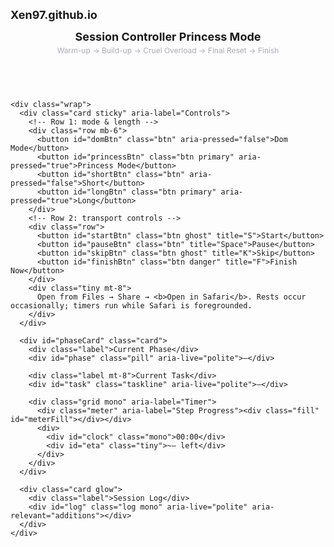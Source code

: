 # Xen97.github.io
<!doctype html>
<html lang="en">
<head>
<meta charset="utf-8" />
<meta name="viewport" content="width=device-width,initial-scale=1,viewport-fit=cover" />
<title>Session Controller (Dom / Princess)</title>
<style>
  :root{
    --bg:#0f1115; --fg:#e6e6e6; --muted:#aab;
    --accentPrincess:#e66;            /* pink */
    --accentDom:#9b59b6;              /* purple */
    --accent:var(--accentPrincess);   /* default = Princess */
    --accentGlow:rgba(230,102,102,.18);
    --card:#171a21; --border:#232738; --btn:#1b1f2e; --btn-border:#2a2f44;
  }

  *{box-sizing:border-box;}

  body{
    margin:0; color:var(--fg);
    background: var(--bg);
    font:15px/1.45 -apple-system,BlinkMacSystemFont,Segoe UI,Roboto,Helvetica,Arial,sans-serif;
    transition: background .4s ease;
  }

  /* Utilities */
  .mb-6{ margin-bottom:6px; }
  .mt-8{ margin-top:8px; }

  /* Centered, compact container */
  .container{ max-width:900px; margin:14px auto 36px; padding:0 12px; }
  header{padding:0 0 8px;}
  h1{font-size:18px; margin:0 0 4px;}
  .subtitle{color:var(--muted); font-size:12px; margin:0 0 8px;}

  .wrap{ display:flex; flex-direction:column; gap:10px; }

  .card{
    background:var(--card);
    border-radius:12px;
    padding:12px;
    border:1px solid var(--border);
  }

  /* Glow overlay inside cards */
  .card.glow{ position:relative; overflow:hidden; background:var(--card); }
  .card.glow::before{
    content:"";
    position:absolute; inset:0;
    background: radial-gradient(900px 420px at 60% -15%,
      color-mix(in srgb, var(--accent) 25%, transparent), transparent 70%);
    pointer-events:none; z-index:0;
  }
  .card.glow > *{ position:relative; z-index:1; }

  .row{display:flex; gap:8px; align-items:center; flex-wrap:wrap}

  .btn{
    appearance:none; border:1px solid var(--btn-border); background:var(--btn); color:#fff;
    padding:8px 10px; border-radius:10px; font-weight:600; font-size:14px; cursor:pointer;
    transition:transform .04s ease, filter .15s ease;
  }
  .btn:active{ transform:translateY(1px); }
  .btn:focus-visible{ outline:2px solid var(--accent); outline-offset:2px; }
  .btn.primary{background:var(--accent); border-color:transparent;}
  .btn.danger{background:#a22; border-color:transparent;}
  .btn.ghost{background:transparent;}

  .pill{display:inline-block; padding:2px 8px; border-radius:999px; background:#223; color:#cde; font-size:12px; margin-left:6px;}
  .mono{font-family: ui-monospace, SFMono-Regular, Menlo, Consolas, monospace;}
  .label{color:var(--muted); font-size:12px; margin-bottom:4px;}
  .taskline{font-weight:700; margin-bottom:6px; overflow-wrap:anywhere; word-break:break-word;}
  .grid{display:grid; grid-template-columns:1fr auto; gap:8px; align-items:center;}
  .tiny{font-size:12px; color:var(--muted);}
  .log{max-height:34vh; overflow:auto; padding-right:6px;}
  .log div{overflow-wrap:anywhere; word-break:break-word; font-size:13px;}

  /* Animated progress bar (custom meter) */
  .meter{width:100%; height:12px; background:#2a2f44; border-radius:8px; overflow:hidden;}
  .meter .fill{height:100%; width:0%; background:var(--accent); transition:width .35s linear;}

  /* Phase flash */
  @keyframes phaseFlash {
    0%   { box-shadow:0 0 0 0 rgba(255,255,255,0), 0 0 0 0 var(--accentGlow); transform:scale(1); }
    22%  { box-shadow:0 0 0 4px var(--accentGlow), 0 0 26px 8px var(--accentGlow); transform:scale(1.01); }
    100% { box-shadow:0 0 0 0 rgba(255,255,255,0), 0 0 0 0 var(--accentGlow); transform:scale(1); }
  }
  .phase-flash{ animation:phaseFlash .9s ease; }

  /* Keep top controls sticky but within centered column */
  .sticky{ position:sticky; top:0; z-index:5; box-shadow:0 6px 16px rgba(0,0,0,.25); }

  @media (max-width:380px){
    .taskline{font-size:14px;}
    .btn{font-size:13px;}
  }
</style>
</head>
<body>
  <div class="container">
    <header>
      <h1>Session Controller <span id="modeTag" class="pill">Princess Mode</span></h1>
      <p class="subtitle">Warm-up → Build-up → Cruel Overload → Final Reset → Finish</p>
    </header>

    <div class="wrap">
      <div class="card sticky" aria-label="Controls">
        <!-- Row 1: mode & length -->
        <div class="row mb-6">
          <button id="domBtn" class="btn" aria-pressed="false">Dom Mode</button>
          <button id="princessBtn" class="btn primary" aria-pressed="true">Princess Mode</button>
          <button id="shortBtn" class="btn" aria-pressed="false">Short</button>
          <button id="longBtn" class="btn primary" aria-pressed="true">Long</button>
        </div>
        <!-- Row 2: transport controls -->
        <div class="row">
          <button id="startBtn" class="btn ghost" title="S">Start</button>
          <button id="pauseBtn" class="btn" title="Space">Pause</button>
          <button id="skipBtn" class="btn ghost" title="K">Skip</button>
          <button id="finishBtn" class="btn danger" title="F">Finish Now</button>
        </div>
        <div class="tiny mt-8">
          Open from Files → Share → <b>Open in Safari</b>. Rests occur occasionally; timers run while Safari is foregrounded.
        </div>
      </div>

      <div id="phaseCard" class="card">
        <div class="label">Current Phase</div>
        <div id="phase" class="pill" aria-live="polite">–</div>

        <div class="label mt-8">Current Task</div>
        <div id="task" class="taskline" aria-live="polite">—</div>

        <div class="grid mono" aria-label="Timer">
          <div class="meter" aria-label="Step Progress"><div class="fill" id="meterFill"></div></div>
          <div>
            <div id="clock" class="mono">00:00</div>
            <div id="eta" class="tiny">~— left</div>
          </div>
        </div>
      </div>

      <div class="card glow">
        <div class="label">Session Log</div>
        <div id="log" class="log mono" aria-live="polite" aria-relevant="additions"></div>
      </div>
    </div>
  </div>

<script>
/* ================== STATE ================== */
const LS_KEYS = { MODE:'sc_mode', LENGTH:'sc_length' };
let MODE   = localStorage.getItem(LS_KEYS.MODE)   || "PRINCESS";
let LENGTH = localStorage.getItem(LS_KEYS.LENGTH) || "LONG";

/* ================== DOM SHORTCUTS ================== */
const $ = s => document.querySelector(s);
const els = {
  modeTag: $("#modeTag"),
  domBtn: $("#domBtn"),
  princessBtn: $("#princessBtn"),
  shortBtn: $("#shortBtn"),
  longBtn: $("#longBtn"),
  startBtn: $("#startBtn"),
  pauseBtn: $("#pauseBtn"),
  skipBtn: $("#skipBtn"),
  finishBtn: $("#finishBtn"),
  phaseCard: $("#phaseCard"),
  phase: $("#phase"),
  task: $("#task"),
  meterFill: $("#meterFill"),
  clock: $("#clock"),
  eta: $("#eta"),
  log: $("#log"),
};

/* ================== LOGGING ================== */
function ts(){
  const d=new Date();
  return `${String(d.getHours()).padStart(2,'0')}:${String(d.getMinutes()).padStart(2,'0')}:${String(d.getSeconds()).padStart(2,'0')}`;
}
function log(msg){
  const line = document.createElement('div');
  line.textContent = `[${ts()}] ${msg}`;
  els.log.appendChild(line);
  els.log.scrollTop = els.log.scrollHeight;
}

/* ================== TASK POOLS ================== */
/* DOM MODE (Princess acts on you) */
const D_WARM_PALM = [
  "Flat palming over the head — slow circles",
  "Ridge orbit — fingertip circles under the ridge"
];
const D_WARM_STROKE = [
  "Shallow strokes below the ridge — slow",
  "Twist strokes — light twisting"
];
const D_MID_PALM = [
  "Thumb rub on head — tight circles",
  "Cup and trap — palm cups the head, light rubbing",
  "Normal Palming — steady rubbing of the head",
];
const D_MID_STROKE = [
  "Two-finger straddle — stroke the head with two fingers either side",
  "Base-to-tip drag — slow full strokes",
  "Grip shift — 3 loose, 3 tight (repeat)",
  "Twist strokes — slow twisting",
  "Tight shallow strokes — firm squeeze below ridge"
];
const D_OVER_PALM = [
  "Normal Palming — steady rubbing of the head",
  "Slit Press — grind tight circles over the slit",
];
const D_OVER_STROKE = [
  "Double Assault — shallow strokes under the ridge + palming",
  "Tip Whip — shallow, rapid head strokes",
  "Squeeze Stroke — progressively tighter downstrokes",
  "Head Clamp Roll — trap the ridge and use tiny strokes"
];
const D_FINISH = [
  "Vise-Grip Twist — clamp the head tight and twist through the climax",
  "Hellgrind Lock — put thumb over the slit and rub tight circles, with small strokes to finish",
  "Tip-Whip Burst — hold just below the ridge, very fast tip strokes through the release",
  "Seal & Stroke — palm the head; other hand pounds short strokes"
];

/* PRINCESS MODE (you act on her) */
const P_WARM = [
  "Outer lips only — two-fingers stroke outer lips",
  "Sucky on clit at level 2 — steady, teasing pressure",
  "Vibrator on clit at level 2–3 — slow circular motion",
  "One finger gently rubbing her clit hood — don’t expose fully",
  "Tongue slowly circling over the clit hood — very light contact",
  "Two fingers pressing just inside the entrance — shallow and slow",
];
const P_BUILD = [
  "Toy glide — run the vibrator up/down her slit",
  "Sucky level 4 locked on clit while fingering slowly",
  "Sucky level 5 pulsing on and off rhythmically",
  "Vibrator level 4 pressed on clit while your fingers spread her open",
  "Mouth sealed on clit — steady suction with occasional tongue flicks",
  "Double assault — vibrator level 5 on clit while fingering",
  "Edge climb — sucky from level 3 → 4 → 5, holding her just below release",
  "Deep hooking — two fingers inside",
];
const P_OVER = [
  "Thrash Assault — sucky level 8 tapping clit",
  "Relentless Suck-Lock — sucky level 7 sealed on her clit",
  "Pinned Spread — two fingers fucking her fast, while vibrator level 6 grinds on clit",
  "Tongue Torture — mouth suction sealed on clit, fast tongue flicks, while fingering",
  "Rolling Edge — sucky level 8, drop to 5 then back to 8, repeating",
  "Edge Trap — rub her G-spot with 2 fingers while sucky level 7 stays on clit",
  "Breaking Point — vibrator level 8 pressed to clit + your full hand squeezing her lips"
];
const P_FINISH = [
  "Clit Clamp — sucky level 8 pinned to clit until she explodes",
  "Double Pressure — two fingers curl hard on G-spot + sucky level 8 on clit",
  "Grinding Lock — vibrator laid flat and ground firmly into clit",
  "Pulse & Trap — sucky level 8 in bursts while fingering",
  "Forced Lick Finish — pin her thighs; rapid tongue on clit + hard fingering"
];

/* ================== TIMING PRESETS ================== */
function timesFor(mode, length){
  if(mode==="DOM"){
    return (length==="SHORT") ? {
      warmRounds:[2,3], buildCycles:3, overRounds:5,
      warmSpan:[50,65], buildSpan:[55,70], overPalm:[60,85], overStroke:[12,20],
      restWB:[10,18], restOver:[10,15], finalReset:60, restProb:0.15
    } : {
      warmRounds:[3,4], buildCycles:6, overRounds:9,
      warmSpan:[50,65], buildSpan:[55,70], overPalm:[60,85], overStroke:[12,20],
      restWB:[10,18], restOver:[10,15], finalReset:90, restProb:0.15
    };
  } else {
    if (length==="SHORT"){
      return {
        warmRounds:[3,4], buildCycles:4, overRounds:6,
        warmSpan:[90,150], buildSpan:[90,150], overSpan:[120,210],
        restWB:[10,20], restOver:[10,15], finalReset:120, restProb:0.10
      };
    } else {
      return {
        warmRounds:[4,6], buildCycles:6, overRounds:10,
        warmSpan:[90,150], buildSpan:[90,150], overSpan:[150,240],
        restWB:[15,25], restOver:[12,18], finalReset:150, restProb:0.08
      };
    }
  }
}

/* ================== HELPERS ================== */
function randInt(min,max){ return Math.floor(Math.random()*(max-min+1))+min; }
function choice(arr){ return arr[randInt(0, arr.length-1)]; }
function mmss(s){ const m=Math.floor(s/60), sec=Math.max(0, Math.floor(s%60)); return String(m).padStart(2,'0')+":"+String(sec).padStart(2,'0'); }
function maybeRest(range, prob){ return Math.random() < prob ? randInt(range[0], range[1]) : 0; }

/* Non-repeating chooser */
let usageCounts={}, lastPick={};
function resetChooser(){ usageCounts={}; lastPick={}; }
function choiceLimitedFrom(poolKey, arr){
  if(!usageCounts[poolKey]) usageCounts[poolKey]={};
  if(!lastPick[poolKey]) lastPick[poolKey]=null;

  let tries=0;
  while(tries<50){
    const candidate = arr[randInt(0, arr.length-1)];
    const used = usageCounts[poolKey][candidate]||0;
    if(used<2 && candidate!==lastPick[poolKey]){
      usageCounts[poolKey][candidate]=used+1;
      lastPick[poolKey]=candidate;
      return candidate;
    }
    tries++;
  }
  const candidates = arr.filter(t => (usageCounts[poolKey][t]||0) < 2);
  const fallback = (candidates.length ? choice(candidates) : choice(arr));
  usageCounts[poolKey][fallback]=(usageCounts[poolKey][fallback]||0)+1;
  lastPick[poolKey]=fallback;
  return fallback;
}

/* ================== PLAN BUILDERS ================== */
function buildDomPlan(){
  const t = timesFor("DOM", LENGTH);
  const plan=[];
  const warmRounds = choice(t.warmRounds);
  for(let i=0;i<warmRounds;i++){
    const d = randInt(...t.warmSpan);
    plan.push({phase:"Warm-up", kind:"Palming", text:choiceLimitedFrom("D_WARM_PALM", D_WARM_PALM), dur:d});
    const r1=maybeRest(t.restWB,t.restProb); if(r1) plan.push({phase:"Warm-up", kind:"Rest", text:"Hands off. Breathe.", dur:r1});
    plan.push({phase:"Warm-up", kind:"Stroking", text:choiceLimitedFrom("D_WARM_STROKE", D_WARM_STROKE), dur:d});
    const r2=maybeRest(t.restWB,t.restProb); if(r2) plan.push({phase:"Warm-up", kind:"Rest", text:"Hands off. Breathe.", dur:r2});
  }
  for(let i=0;i<t.buildCycles;i++){
    const d = randInt(...t.buildSpan);
    plan.push({phase:"Mid Build-up", kind:`Palming ${i+1}`, text:choiceLimitedFrom("D_MID_PALM", D_MID_PALM), dur:d});
    const r1=maybeRest(t.restWB,t.restProb); if(r1) plan.push({phase:"Mid Build-up", kind:"Rest", text:"Hands off. Breathe.", dur:r1});
    plan.push({phase:"Mid Build-up", kind:`Stroking ${i+1}`, text:choiceLimitedFrom("D_MID_STROKE", D_MID_STROKE), dur:d});
    const r2=maybeRest(t.restWB,t.restProb); if(r2) plan.push({phase:"Mid Build-up", kind:"Rest", text:"Hands off. Breathe.", dur:r2});
  }
  for(let i=0;i<t.overRounds;i++){
    const pd=randInt(...t.overPalm);
    const palmingPool = D_OVER_PALM.concat(D_OVER_PALM);
    plan.push({phase:"Cruel Overload", kind:`Overload Palming ${i+1}`, text:choiceLimitedFrom("D_OVER_PALM", palmingPool), dur:pd});
    const r1=maybeRest(t.restOver,t.restProb); if(r1) plan.push({phase:"Cruel Overload", kind:"Rest", text:"Hands off. Breathe.", dur:r1});
    const sd=randInt(...t.overStroke);
    plan.push({phase:"Cruel Overload", kind:`Overload Stroking ${i+1}`, text:choiceLimitedFrom("D_OVER_STROKE", D_OVER_STROKE), dur:sd});
    const r2=maybeRest(t.restOver,t.restProb); if(r2) plan.push({phase:"Cruel Overload", kind:"Rest", text:"Hands off. Breathe.", dur:r2});
  }
  plan.push({phase:"Final Reset", kind:"Final reset", text:"Hands off. Breathe.", dur:t.finalReset});
  return {plan, finisherPool:D_FINISH};
}

function buildPrincessPlan(){
  const t = timesFor("PRINCESS", LENGTH);
  const plan=[];
  const warmRounds = choice(t.warmRounds);
  for(let i=0;i<warmRounds;i++){
    const d = randInt(...t.warmSpan);
    plan.push({phase:"Warm-up", kind:`Warm ${i+1}`, text:choiceLimitedFrom("P_WARM", P_WARM), dur:d});
    const r=maybeRest(t.restWB,t.restProb); if(r) plan.push({phase:"Warm-up", kind:"Rest", text:"No touch. Hold position.", dur:r});
  }
  for(let i=0;i<t.buildCycles;i++){
    const d = randInt(...t.buildSpan);
    plan.push({phase:"Build-up", kind:`Build ${i+1}`, text:choiceLimitedFrom("P_BUILD", P_BUILD), dur:d});
    const r=maybeRest(t.restWB,t.restProb); if(r) plan.push({phase:"Build-up", kind:"Rest", text:"No touch. Hold position.", dur:r});
  }
  for(let i=0;i+t.overRounds;i++){
    const d = randInt(...t.overSpan);
    plan.push({phase:"Cruel Overload", kind:`Overload ${i+1}`, text:choiceLimitedFrom("P_OVER", P_OVER), dur:d});
    const r=maybeRest(t.restOver,t.restProb); if(r) plan.push({phase:"Cruel Overload", kind:"Rest", text:"No touch. Hold position.", dur:r});
  }
  plan.push({phase:"Final Reset", kind:"Final Reset", text:"No touch. Breathe.", dur:t.finalReset});
  return {plan, finisherPool:P_FINISH};
}

/* ================== PLAYER (drift-resistant + animations) ================== */
let plan=[], finisherPool=[], current=0, remain=0, totalRemain=0;
let ticking=false, lastTs=0, intervalId=null;

function computeTotalRemain(fromIndex=0){
  return plan.slice(fromIndex).reduce((a,b)=>a+b.dur,0);
}

function start(){
  resetChooser();
  current=0;
  const r = (MODE==="DOM") ? buildDomPlan() : buildPrincessPlan();
  plan=r.plan; finisherPool=r.finisherPool;
  remain = plan[0]?.dur || 0;
  totalRemain = computeTotalRemain(0);
  render(true);
  log(`Session started (${MODE}, ${LENGTH})`);
  startTicking();
}

function startTicking(){
  stopTicking();
  ticking = true;
  lastTs = performance.now();
  intervalId = setInterval(onTickFrame, 200);
}
function stopTicking(){ ticking=false; if(intervalId){ clearInterval(intervalId); intervalId=null; } }
function onTickFrame(){
  const now = performance.now();
  const elapsed = (now - lastTs)/1000;
  lastTs = now;
  step(elapsed);
  updateMeterAndTimes();
}

function flashPhase(){
  els.phaseCard.classList.remove("phase-flash");
  void els.phaseCard.offsetWidth;
  els.phaseCard.classList.add("phase-flash");
}

function step(elapsedSec){
  remain -= elapsedSec;
  if(remain <= 0){
    current++;
    if(current >= plan.length){
      const f = choice(finisherPool);
      els.phase.textContent = "Finisher";
      els.task.textContent = f;
      log("Finisher: "+f);
      stopTicking();
      els.meterFill.style.width = "0%";
      els.clock.textContent = "00:00";
      els.eta.textContent = "~00:00 left";
      return;
    }
    remain = plan[current].dur + Math.max(0, -remain);
    render(); // announces new step + flashes
  }
}

function render(initial=false){
  const step = plan[current];
  if(!step) return;
  els.phase.textContent = step.phase;
  els.task.textContent = (step.kind?step.kind+": ":"") + step.text;
  if(initial) log(`${step.phase} → ${step.text} (${step.dur}s)`);
  flashPhase();
  updateMeterAndTimes();
}

function updateMeterAndTimes(){
  const step = plan[current]; if(!step) return;
  const pct = Math.max(0, Math.min(1, remain / step.dur)) * 100;
  els.meterFill.style.width = pct.toFixed(2) + "%";
  els.clock.textContent = mmss(Math.ceil(remain));
  totalRemain = remain + plan.slice(current+1).reduce((a,b)=>a+b.dur,0);
  els.eta.textContent = "~"+mmss(Math.ceil(totalRemain))+" left";
}

function pause(){ if(ticking){ stopTicking(); log("Paused"); } else { startTicking(); log("Resumed"); } }
function skip(){ if(!plan[current]) return; log(`Skipped: ${(plan[current].kind?plan[current].kind+": ":"")}${plan[current].text}`); remain = 0.0001; }
function finishNow(){
  stopTicking();
  const f = choice(finisherPool);
  els.phase.textContent = "Finisher";
  els.task.textContent = f;
  log("Finisher (manual): "+f);
  els.meterFill.style.width = "0%";
  els.clock.textContent = "00:00";
  els.eta.textContent = "~00:00 left";
}

/* ================== CONTROLS, PREFS, MODE TINT ================== */
function setPrimary(btn, on){ btn.classList.toggle("primary", !!on); btn.setAttribute("aria-pressed", on ? "true" : "false"); }
function setModeTag(){ els.modeTag.textContent = MODE === "DOM" ? "Dom Mode" : "Princess Mode"; }

function applyModeButtons(){
  setPrimary(els.domBtn, MODE==="DOM");
  setPrimary(els.princessBtn, MODE==="PRINCESS");
  setModeTag();

  // swap accent + glow color
  if(MODE==="DOM"){
    document.documentElement.style.setProperty("--accent","var(--accentDom)");
    document.documentElement.style.setProperty("--accentGlow","rgba(155,89,182,.18)");
  } else {
    document.documentElement.style.setProperty("--accent","var(--accentPrincess)");
    document.documentElement.style.setProperty("--accentGlow","rgba(230,102,102,.18)");
  }
  localStorage.setItem(LS_KEYS.MODE, MODE);
}
function applyLengthButtons(){
  setPrimary(els.shortBtn, LENGTH==="SHORT");
  setPrimary(els.longBtn, LENGTH==="LONG");
  localStorage.setItem(LS_KEYS.LENGTH, LENGTH);
}

els.domBtn.addEventListener("click", ()=>{ MODE="DOM"; applyModeButtons(); log("Dom Mode selected"); });
els.princessBtn.addEventListener("click", ()=>{ MODE="PRINCESS"; applyModeButtons(); log("Princess Mode selected"); });
els.shortBtn.addEventListener("click", ()=>{ LENGTH="SHORT"; applyLengthButtons(); log("Short session selected"); });
els.longBtn.addEventListener("click", ()=>{ LENGTH="LONG"; applyLengthButtons(); log("Long session selected"); });

els.startBtn.addEventListener("click", start);
els.pauseBtn.addEventListener("click", pause);
els.skipBtn.addEventListener("click", skip);
els.finishBtn.addEventListener("click", finishNow);

/* Keyboard shortcuts */
window.addEventListener("keydown", (e)=>{
  if(e.target && (e.target.tagName === "INPUT" || e.target.tagName === "TEXTAREA")) return;
  if(e.code === "Space"){ e.preventDefault(); pause(); }
  else if(e.key.toLowerCase() === "s"){ start(); }
  else if(e.key.toLowerCase() === "k"){ skip(); }
  else if(e.key.toLowerCase() === "f"){ finishNow(); }
  else if(e.key.toLowerCase() === "m"){ MODE = (MODE==="DOM"?"PRINCESS":"DOM"); applyModeButtons(); log(`Mode → ${MODE}`); }
  else if(e.key.toLowerCase() === "l"){ LENGTH = (LENGTH==="LONG"?"SHORT":"LONG"); applyLengthButtons(); log(`Length → ${LENGTH}`); }
});

/* Initial UI sync */
applyModeButtons();
applyLengthButtons();
els.phase.textContent = "—";
els.task.textContent = "Ready when you are.";
els.clock.textContent = "00:00";
els.eta.textContent = "~— left";
</script>
</body>
</html>
